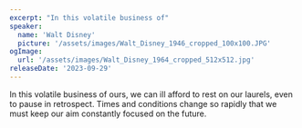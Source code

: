 ```yaml
---
excerpt: "In this volatile business of"
speaker:
  name: 'Walt Disney'
  picture: '/assets/images/Walt_Disney_1946_cropped_100x100.JPG'
ogImage:
  url: '/assets/images/Walt_Disney_1964_cropped_512x512.jpg'
releaseDate: '2023-09-29'
---
```


In this volatile business of ours, we can ill afford to rest on our laurels, even to pause in retrospect. Times and conditions change so rapidly that we must keep our aim constantly focused on the future.
